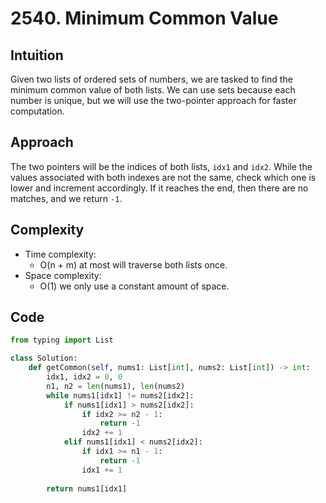 # 2540. Minimum Common Value

## Intuition
Given two lists of ordered sets of numbers, we are tasked to find the minimum common value of both lists. We can use sets because each number is unique, but we will use the two-pointer approach for faster computation.

## Approach
The two pointers will be the indices of both lists, `idx1` and `idx2`. While the values associated with both indexes are not the same, check which one is lower and increment accordingly. If it reaches the end, then there are no matches, and we return `-1`.

## Complexity
- Time complexity: 
  - O(n + m) at most will traverse both lists once.
- Space complexity: 
  - O(1) we only use a constant amount of space.

## Code
```python
from typing import List

class Solution:
    def getCommon(self, nums1: List[int], nums2: List[int]) -> int:
        idx1, idx2 = 0, 0
        n1, n2 = len(nums1), len(nums2)
        while nums1[idx1] != nums2[idx2]:     
            if nums1[idx1] > nums2[idx2]:
                if idx2 >= n2 - 1:
                    return -1
                idx2 += 1
            elif nums1[idx1] < nums2[idx2]:
                if idx1 >= n1 - 1:
                    return -1
                idx1 += 1
        
        return nums1[idx1]
```